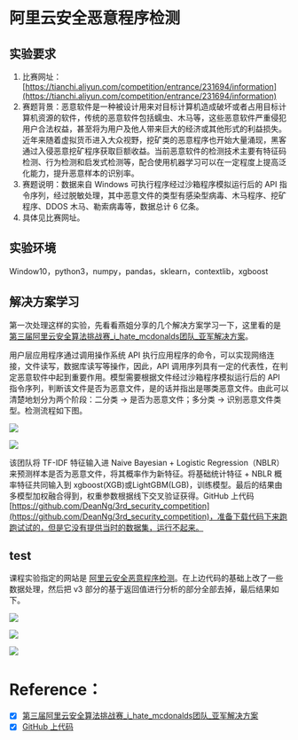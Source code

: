 # 阿里云安全恶意程序检测

## 实验要求

1.	比赛网址： [https://tianchi.aliyun.com/competition/entrance/231694/information](https://tianchi.aliyun.com/competition/entrance/231694/information)
2.	赛题背景：恶意软件是一种被设计用来对目标计算机造成破坏或者占用目标计算机资源的软件，传统的恶意软件包括蠕虫、木马等，这些恶意软件严重侵犯用户合法权益，甚至将为用户及他人带来巨大的经济或其他形式的利益损失。近年来随着虚拟货币进入大众视野，挖矿类的恶意程序也开始大量涌现，黑客通过入侵恶意挖矿程序获取巨额收益。当前恶意软件的检测技术主要有特征码检测、行为检测和启发式检测等，配合使用机器学习可以在一定程度上提高泛化能力，提升恶意样本的识别率。
3.	赛题说明：数据来自 Windows 可执行程序经过沙箱程序模拟运行后的 API 指令序列，经过脱敏处理，其中恶意文件的类型有感染型病毒、木马程序、挖矿程序、DDOS 木马、勒索病毒等，数据总计 6 亿条。
4.  具体见比赛网址。

## 实验环境

Window10，python3，numpy，pandas，sklearn，contextlib，xgboost

## 解决方案学习

第一次处理这样的实验，先看看燕姐分享的几个解决方案学习一下，这里看的是 [第三届阿里云安全算法挑战赛_i_hate_mcdonalds团队_亚军解决方案](https://tianchi.aliyun.com/forum/postDetail?spm=5176.12586969.1002.3.57e77a2a3AJuuf&postId=33296)。

用户层应用程序通过调用操作系统 API 执行应用程序的命令，可以实现网络连接，文件读写，数据库读写等操作，因此，API 调用序列具有一定的代表性，在判定恶意软件中起到重要作用。模型需要根据文件经过沙箱程序模拟运行后的 API 指令序列，判断该文件是否为恶意文件，是的话并指出是哪类恶意文件。由此可以清楚地划分为两个阶段：二分类 -> 是否为恶意文件；多分类 -> 识别恶意文件类型。检测流程如下图。

![](https://github.com/Yudreamy/classlater/blob/master/web/exercise4/picture/model.PNG)

![](https://github.com/Yudreamy/classlater/blob/master/web/exercise4/picture/feature.PNG)

该团队将 TF-IDF 特征输入进 Naive Bayesian + Logistic Regression（NBLR）来预测样本是否为恶意文件，将其概率作为新特征。将基础统计特征 + NBLR 概率特征共同输入到 xgboost(XGB)或LightGBM(LGB)，训练模型。最后的结果由多模型加权融合得到，权重参数根据线下交叉验证获得。GitHub 上代码 [https://github.com/DeanNg/3rd_security_competition](https://github.com/DeanNg/3rd_security_competition)，准备下载代码下来跑跑试试的，但是它没有提供当时的数据集，运行不起来。

## test

课程实验指定的网站是 [阿里云安全恶意程序检测](https://tianchi.aliyun.com/competition/entrance/231694/information)。在上边代码的基础上改了一些数据处理，然后把 v3 部分的基于返回值进行分析的部分全部去掉，最后结果如下。

![](https://github.com/Yudreamy/classlater/blob/master/web/exercise4/picture/result1.PNG)

![](https://github.com/Yudreamy/classlater/blob/master/web/exercise4/picture/result2.PNG)

![](https://github.com/Yudreamy/classlater/blob/master/web/exercise4/picture/result3.PNG)

# Reference：

- [x] [第三届阿里云安全算法挑战赛_i_hate_mcdonalds团队_亚军解决方案](https://tianchi.aliyun.com/forum/postDetail?spm=5176.12586969.1002.3.57e77a2a3AJuuf&postId=33296)
- [x] [GitHub 上代码](https://github.com/DeanNg/3rd_security_competition)